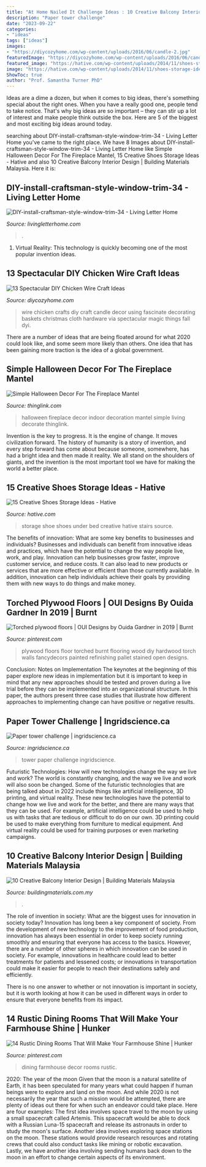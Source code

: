 ```yaml
---
title: "At Home Nailed It Challenge Ideas : 10 Creative Balcony Interior Design"
description: "Paper tower challenge"
date: "2023-09-22"
categories:
- "ideas"
tags: ["ideas"]
images:
- "https://diycozyhome.com/wp-content/uploads/2016/06/candle-2.jpg"
featuredImage: "https://diycozyhome.com/wp-content/uploads/2016/06/candle-2.jpg"
featured_image: "https://hative.com/wp-content/uploads/2014/11/shoes-storage-ideas/9-under-bed-shoe-storage.jpg"
image: "https://hative.com/wp-content/uploads/2014/11/shoes-storage-ideas/9-under-bed-shoe-storage.jpg"
ShowToc: true
author: "Prof. Samantha Turner PhD"
---
```



Ideas are a dime a dozen, but when it comes to big ideas, there's something special about the right ones. When you have a really good one, people tend to take notice. That's why big ideas are so important – they can stir up a lot of interest and make people think outside the box. Here are 5 of the biggest and most exciting big ideas around today.

	

		
searching about DIY-install-craftsman-style-window-trim-34 - Living Letter Home you've came to the right place. We have 8 Images about DIY-install-craftsman-style-window-trim-34 - Living Letter Home like Simple Halloween Decor For The Fireplace Mantel, 15 Creative Shoes Storage Ideas - Hative and also 10 Creative Balcony Interior Design | Building Materials Malaysia. Here it is:
		
    
## DIY-install-craftsman-style-window-trim-34 - Living Letter Home

<img loading=lazy src="https://www.livingletterhome.com/wp-content/uploads/2020/05/DIY-install-craftsman-style-window-trim-34.jpg" onerror="this.onerror=null;this.src='https://tse2.mm.bing.net/th?id=OIP.CANpOb5QzL58QTdFjsikrQHaLH&amp;pid=15.1';" alt="DIY-install-craftsman-style-window-trim-34 - Living Letter Home">

_Source: livingletterhome.com_

>. 

	

1. Virtual Reality: This technology is quickly becoming one of the most popular invention ideas.

    
## 13 Spectacular DIY Chicken Wire Craft Ideas

<img loading=lazy src="https://diycozyhome.com/wp-content/uploads/2016/06/candle-2.jpg" onerror="this.onerror=null;this.src='https://tse2.mm.bing.net/th?id=OIP.YpCbVhwF91u25nlzOQ3ZfwHaLH&amp;pid=15.1';" alt="13 Spectacular DIY Chicken Wire Craft Ideas">

_Source: diycozyhome.com_

>wire chicken crafts diy craft candle decor using fascinate decorating baskets christmas cloth hardware via spectacular magic things fall dyi. 

	

There are a number of ideas that are being floated around for what 2020 could look like, and some seem more likely than others. One idea that has been gaining more traction is the idea of a global government.

    
## Simple Halloween Decor For The Fireplace Mantel

<img loading=lazy src="http://cdn.thinglink.me/api/image/441963535249965057/1024/10/scaletowidth/0/0/1/1/false/true?wait=true" onerror="this.onerror=null;this.src='https://tse2.mm.bing.net/th?id=OIP.7bhrp8fDoofA2eA4eFzbSAHaE8&amp;pid=15.1';" alt="Simple Halloween Decor For The Fireplace Mantel">

_Source: thinglink.com_

>halloween fireplace decor indoor decoration mantel simple living decorate thinglink. 

	

Invention is the key to progress. It is the engine of change. It moves civilization forward. The history of humanity is a story of invention, and every step forward has come about because someone, somewhere, has had a bright idea and then made it reality. We all stand on the shoulders of giants, and the invention is the most important tool we have for making the world a better place.

    
## 15 Creative Shoes Storage Ideas - Hative

<img loading=lazy src="https://hative.com/wp-content/uploads/2014/11/shoes-storage-ideas/9-under-bed-shoe-storage.jpg" onerror="this.onerror=null;this.src='https://tse4.mm.bing.net/th?id=OIP.CcESaHrYLJyXdwEgDSzgPQHaGi&amp;pid=15.1';" alt="15 Creative Shoes Storage Ideas - Hative">

_Source: hative.com_

>storage shoe shoes under bed creative hative stairs source. 

	

The benefits of innovation: What are some key benefits to businesses and individuals?
Businesses and individuals can benefit from innovative ideas and practices, which have the potential to change the way people live, work, and play. Innovation can help businesses grow faster, improve customer service, and reduce costs. It can also lead to new products or services that are more effective or efficient than those currently available. In addition, innovation can help individuals achieve their goals by providing them with new ways to do things and make money.

    
## Torched Plywood Floors | OUI Designs By Ouida Gardner In 2019 | Burnt

<img loading=lazy src="https://i.pinimg.com/736x/b9/8f/65/b98f6574cdacdcbea762f8c2eb406cc4--torched-plywood-floor-plywood-floors.jpg?b=t" onerror="this.onerror=null;this.src='https://tse3.mm.bing.net/th?id=OIP.IlT3iVg_dJRzxeKPfnyGqwHaMp&amp;pid=15.1';" alt="Torched plywood floors | OUI Designs by Ouida Gardner in 2019 | Burnt">

_Source: pinterest.com_

>plywood floors floor torched burnt flooring wood diy hardwood torch walls fancydecors painted refinishing pallet stained open designs. 

	

Conclusion: Notes on Implementation
The keynotes at the beginning of this paper explore new ideas in implementation but it is important to keep in mind that any new approaches should be tested and proven during a live trial before they can be implemented into an organizational structure. In this paper, the authors present three case studies that illustrate how different approaches to implementing change can have positive or negative results.

    
## Paper Tower Challenge | Ingridscience.ca

<img loading=lazy src="http://www.ingridscience.ca/sites/default/files/images/activities/img_8228.jpg" onerror="this.onerror=null;this.src='https://tse4.mm.bing.net/th?id=OIP.EaYwOXlTSJFsE4A23GbQPgHaJ4&amp;pid=15.1';" alt="Paper tower challenge | ingridscience.ca">

_Source: ingridscience.ca_

>tower paper challenge ingridscience. 

	

Futuristic Technologies: How will new technologies change the way we live and work?
The world is constantly changing, and the way we live and work will also soon be changed. Some of the futuristic technologies that are being talked about in 2022 include things like artificial intelligence, 3D printing, and virtual reality. These new technologies have the potential to change how we live and work for the better, and there are many ways that they can be used. For example, artificial intelligence could be used to help us with tasks that are tedious or difficult to do on our own. 3D printing could be used to make everything from furniture to medical equipment. And virtual reality could be used for training purposes or even marketing campaigns.

    
## 10 Creative Balcony Interior Design | Building Materials Malaysia

<img loading=lazy src="https://buildingmaterials.com.my/wp-content/uploads/2015/08/Balcony-Interior-Design-2.jpg" onerror="this.onerror=null;this.src='https://tse4.mm.bing.net/th?id=OIP.BNYS5VcAzAqradcGwXs68wHaJ3&amp;pid=15.1';" alt="10 Creative Balcony Interior Design | Building Materials Malaysia">

_Source: buildingmaterials.com.my_

>. 

	

The role of invention in society: What are the biggest uses for innovation in society today?
Innovation has long been a key component of society. From the development of new technology to the improvement of food production, innovation has always been essential in order to keep society running smoothly and ensuring that everyone has access to the basics. 
However, there are a number of other spheres in which innovation can be used in society. For example, innovations in healthcare could lead to better treatments for patients and lessened costs; or innovations in transportation could make it easier for people to reach their destinations safely and efficiently. 

There is no one answer to whether or not innovation is important in society, but it is worth looking at how it can be used in different ways in order to ensure that everyone benefits from its impact.

    
## 14 Rustic Dining Rooms That Will Make Your Farmhouse Shine | Hunker

<img loading=lazy src="https://i.pinimg.com/736x/ff/ca/38/ffca3800c7d13926b5b116892c405a1a.jpg" onerror="this.onerror=null;this.src='https://tse1.mm.bing.net/th?id=OIP.BRlwjqvj6rPDDMmWd-pukQHaLJ&amp;pid=15.1';" alt="14 Rustic Dining Rooms That Will Make Your Farmhouse Shine | Hunker">

_Source: pinterest.com_

>dining farmhouse decor rooms rustic. 

	

2020: The year of the moon
Given that the moon is a natural satellite of Earth, it has been speculated for many years what could happen if human beings were to explore and land on the moon. And while 2020 is not necessarily the year that such a mission would be attempted, there are plenty of ideas out there for when such an endeavor could take place. Here are four examples: 
The first idea involves space travel to the moon by using a small spacecraft called Artemis. This spacecraft would be able to dock with a Russian Luna-15 spacecraft and release its astronauts in order to study the moon's surface. 
Another idea involves exploring space stations on the moon. These stations would provide research resources and rotating crews that could also conduct tasks like mining or robotic excavation. 
Lastly, we have another idea involving sending humans back down to the moon in an effort to change certain aspects of its environment.

